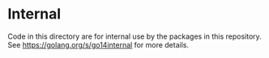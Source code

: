 Internal
========

Code in this directory are for internal use by the packages in this repository.
See https://golang.org/s/go14internal for more details.
